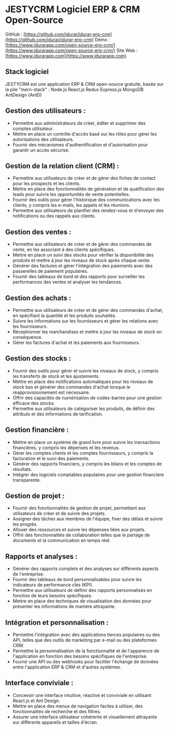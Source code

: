 #  JESTYCRM Logiciel ERP & CRM Open-Source

GitHub : [https://github.com/idurar/idurar-erp-crm](https://github.com/idurar/idurar-erp-crm)
Démo : [https://www.idurarapp.com/open-source-erp-crm/](https://www.idurarapp.com/open-source-erp-crm/)
Site Web : [https://www.idurarapp.com](https://www.idurarapp.com)

## Stack logiciel

 JESTYCRM est une application ERP & CRM open-source gratuite, basée sur la pile "mern-stack" : Node.js React.js Redux Express.js MongoDB AntDesign (AntD)

## Gestion des utilisateurs :

- Permettre aux administrateurs de créer, éditer et supprimer des comptes utilisateur.
- Mettre en place un contrôle d'accès basé sur les rôles pour gérer les autorisations des utilisateurs.
- Fournir des mécanismes d'authentification et d'autorisation pour garantir un accès sécurisé.

## Gestion de la relation client (CRM) :

- Permettre aux utilisateurs de créer et de gérer des fiches de contact pour les prospects et les clients.
- Mettre en place des fonctionnalités de génération et de qualification des leads pour suivre les opportunités de vente potentielles.
- Fournir des outils pour gérer l'historique des communications avec les clients, y compris les e-mails, les appels et les réunions.
- Permettre aux utilisateurs de planifier des rendez-vous et d'envoyer des notifications ou des rappels aux clients.

## Gestion des ventes :

- Permettre aux utilisateurs de créer et de gérer des commandes de vente, en les associant à des clients spécifiques.
- Mettre en place un suivi des stocks pour vérifier la disponibilité des produits et mettre à jour les niveaux de stock après chaque vente.
- Générer des factures et gérer l'intégration des paiements avec des passerelles de paiement populaires.
- Fournir des tableaux de bord et des rapports pour surveiller les performances des ventes et analyser les tendances.

## Gestion des achats :

- Permettre aux utilisateurs de créer et de gérer des commandes d'achat, en spécifiant la quantité et les produits souhaités.
- Suivre les informations sur les fournisseurs et gérer les relations avec les fournisseurs.
- Réceptionner les marchandises et mettre à jour les niveaux de stock en conséquence.
- Gérer les factures d'achat et les paiements aux fournisseurs.

## Gestion des stocks :

- Fournir des outils pour gérer et suivre les niveaux de stock, y compris les transferts de stock et les ajustements.
- Mettre en place des notifications automatiques pour les niveaux de stock bas et générer des commandes d'achat lorsque le réapprovisionnement est nécessaire.
- Offrir des capacités de numérisation de codes-barres pour une gestion efficace des stocks.
- Permettre aux utilisateurs de catégoriser les produits, de définir des attributs et des informations de tarification.

## Gestion financière :

- Mettre en place un système de grand livre pour suivre les transactions financières, y compris les dépenses et les revenus.
- Gérer les comptes clients et les comptes fournisseurs, y compris la facturation et le suivi des paiements.
- Générer des rapports financiers, y compris les bilans et les comptes de résultats.
- Intégrer des logiciels comptables populaires pour une gestion financière transparente.

## Gestion de projet :

- Fournir des fonctionnalités de gestion de projet, permettant aux utilisateurs de créer et de suivre des projets.
- Assigner des tâches aux membres de l'équipe, fixer des délais et suivre les progrès.
- Allouer des ressources et suivre les dépenses liées aux projets.
- Offrir des fonctionnalités de collaboration telles que le partage de documents et la communication en temps réel.

## Rapports et analyses :

- Générer des rapports complets et des analyses sur différents aspects de l'entreprise.
- Fournir des tableaux de bord personnalisables pour suivre les indicateurs de performance clés (KPI).
- Permettre aux utilisateurs de définir des rapports personnalisés en fonction de leurs besoins spécifiques.
- Mettre en place des techniques de visualisation des données pour présenter les informations de manière attrayante.

## Intégration et personnalisation :

- Permettre l'intégration avec des applications tierces populaires ou des API, telles que des outils de marketing par e-mail ou des plateformes CRM.
- Permettre la personnalisation de la fonctionnalité et de l'apparence de l'application en fonction des besoins spécifiques de l'entreprise.
- Fournir une API ou des webhooks pour faciliter l'échange de données entre l'application ERP & CRM et d'autres systèmes.

## Interface conviviale :

- Concevoir une interface intuitive, réactive et conviviale en utilisant React.js et Ant Design.
- Mettre en place des menus de navigation faciles à utiliser, des fonctionnalités de recherche et des filtres.
- Assurer une interface utilisateur cohérente et visuellement attrayante sur différents appareils et tailles d'écran.
